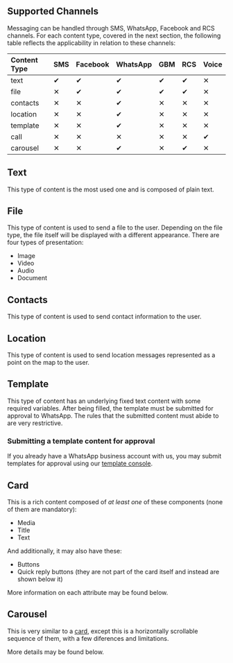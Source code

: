 ## Supported Channels

Messaging can be handled through SMS, WhatsApp, Facebook and RCS channels. For each content type, covered in the next section, the following table reflects the applicability in relation to these channels:

| Content Type | SMS      | Facebook | WhatsApp | GBM      | RCS      | Voice    |
|:-------------|:---------|:---------|:---------|:---------|:---------|:---------|
| text         | &#10004; | &#10004; | &#10004; | &#10004; | &#10004; | &#10005; |
| file         | &#10005; | &#10004; | &#10004; | &#10004; | &#10004; | &#10005; |
| contacts     | &#10005; | &#10005; | &#10004; | &#10005; | &#10005; | &#10005; |
| location     | &#10005; | &#10005; | &#10004; | &#10005; | &#10005; | &#10005; |
| template     | &#10005; | &#10005; | &#10004; | &#10005; | &#10005; | &#10005; |
| call         | &#10005; | &#10005; | &#10005; | &#10005; | &#10005; | &#10004; |
| carousel     | &#10005; | &#10005; | &#10004; | &#10005; | &#10004; | &#10005; |

## Text
This type of content is the most used one and is composed of plain text.

<SchemaDefinition schemaRef="#/components/schemas/content.text" showWriteOnly="true" />

## File
This type of content is used to send a file to the user. Depending on the file type, the file itself will be displayed with a different appearance. There are four types of presentation:
* Image
* Video
* Audio
* Document

<SchemaDefinition schemaRef="#/components/schemas/content.file" showWriteOnly="true" />

## Contacts
This type of content is used to send contact information to the user.

<SchemaDefinition schemaRef="#/components/schemas/content.contacts" showWriteOnly="true" />

## Location
This type of content is used to send location messages represented as a point on the map to the user.

<SchemaDefinition schemaRef="#/components/schemas/content.location" showWriteOnly="true" />

## Template
This type of content has an underlying fixed text content with some required variables. After being filled, the template must be submitted for approval to WhatsApp. The rules that the submitted content must abide to are very restrictive.

<SchemaDefinition schemaRef="#/components/schemas/content.template" showWriteOnly="true" />

### Submitting a template content for approval
If you already have a WhatsApp business account with us, you may submit templates for approval using our [template console](https://app.zenvia.com/home/templates).

## Card

This is a rich content composed of *at least one* of these components (none of them are mandatory):
* Media
* Title
* Text

And additionally, it may also have these:
* Buttons
* Quick reply buttons (they are not part of the card itself and instead are shown below it)

More information on each attribute may be found below.

<SchemaDefinition schemaRef="#/components/schemas/content.card" />

## Carousel

This is very similar to a [card](#section/Card), except this is a horizontally scrollable sequence of them, with a few diferences and limitations.

More details may be found below.

<SchemaDefinition schemaRef="#/components/schemas/content.carousel" />
